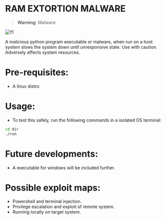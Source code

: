 # RAM EXTORTION MALWARE
> **Warning**: Malware

![f1](https://user-images.githubusercontent.com/70995581/235070602-b1e55195-03f6-4e1a-bf81-4cf8a01675dc.png)

A malicious python program executable or malware, when run on a host system slows the system down until unresponsive state. Use with caution. Adversely affects system resources.

# Pre-requisites:
- A linux distro

# Usage:
- To test this safely, run the following commands in a isolated OS terminal:

```bash
cd dir
./run
```
# Future developments:
- A executable for windows will be included further.

# Possible exploit maps:
- Powershell and terminal injection.
- Privilege escalation and exploit of remote system.
- Running locally on target system.

